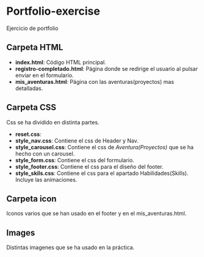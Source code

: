 # Portfolio-exercise
Ejercicio de portfolio 

## Carpeta HTML
* **index.html**: Código HTML principal.
* **registro-completado.html**: Página donde se redirige el usuario al pulsar enviar en el formulario.
* **mis_aventuras.html**: Página con las aventuras(proyectos) mas detalladas.

## Carpeta CSS
Css se ha dividido en distinta partes.
* **reset.css**: 
* **style_nav.css**: Contiene el css de Header y Nav.
* **style_carousel.css**: Contiene el css de  _Aventura(Proyectos)_ que se ha hecho con un carousel.
* **style_form.css**: Contiene el css del formulario.
* **style_footer.css**: Contiene el css para el diseño del footer.
* **style_skils.css**: Contiene el css para el apartado Habilidades(Skills). Incluye las animaciones.

## Carpeta icon
Iconos varios que se han usado en el footer y en el mis_aventuras.html.

## Images
Distintas imagenes que se ha usado en la práctica.
